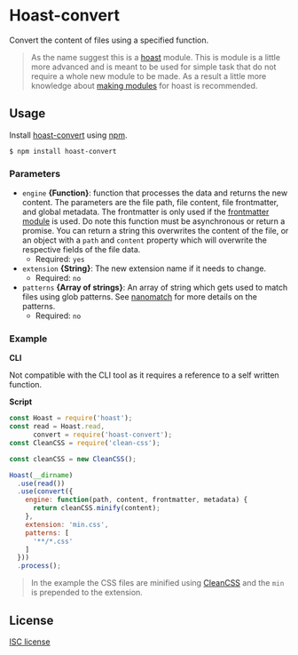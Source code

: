# Hoast-convert
Convert the content of files using a specified function.

> As the name suggest this is a [hoast](https://github.com/hoast/hoast#readme) module.
> This is module is a little more advanced and is meant to be used for simple task that do not require a whole new module to be made. As a result a little more knowledge about [making modules](https://github.com/hoast/hoast#making) for hoast is recommended.

## Usage

Install [hoast-convert](https://npmjs.com/package/hoast-convert) using [npm](https://npmjs.com).

```
$ npm install hoast-convert
```

### Parameters

* `engine` **{Function}**: function that processes the data and returns the new content. The parameters are the file path, file content, file frontmatter, and global metadata. The frontmatter is only used if the [frontmatter module](https://github.com/hoast/hoast-frontmatter#readme) is used. Do note this function must be asynchronous or return a promise. You can return a string this overwrites the content of the file, or an object with a `path` and `content` property which will overwrite the respective fields of the file data.
	* Required: `yes`
* `extension` **{String}**: The new extension name if it needs to change.
	* Required: `no`
* `patterns` **{Array of strings}**: An array of string which gets used to match files using glob patterns. See [nanomatch](https://github.com/micromatch/nanomatch#readme) for more details on the patterns.
	* Required: `no`

### Example

**CLI**

Not compatible with the CLI tool as it requires a reference to a self written function.

**Script**

```javascript
const Hoast = require('hoast');
const read = Hoast.read,
      convert = require('hoast-convert');
const CleanCSS = require('clean-css');

const cleanCSS = new CleanCSS();

Hoast(__dirname)
  .use(read())
  .use(convert({
    engine: function(path, content, frontmatter, metadata) {
      return cleanCSS.minify(content);
    },
    extension: 'min.css',
    patterns: [
      '**/*.css'
    ]
  }))
  .process();
```

> In the example the CSS files are minified using [CleanCSS](https://github.com/jakubpawlowicz/clean-css#readme) and the `min` is prepended to the extension.

## License

[ISC license](https://github.com/hoast/hoast-convert/blob/master/LICENSE)